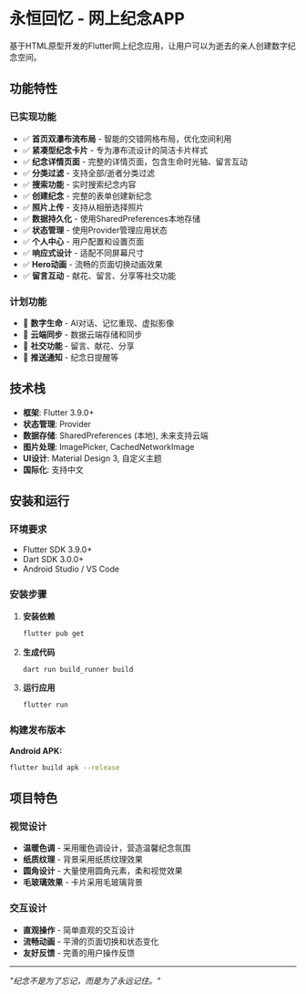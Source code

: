 # 永恒回忆 - 网上纪念APP

基于HTML原型开发的Flutter网上纪念应用，让用户可以为逝去的亲人创建数字纪念空间。

## 功能特性

### 已实现功能
- ✅ **首页双瀑布流布局** - 智能的交错网格布局，优化空间利用
- ✅ **紧凑型纪念卡片** - 专为瀑布流设计的简洁卡片样式
- ✅ **纪念详情页面** - 完整的详情页面，包含生命时光轴、留言互动
- ✅ **分类过滤** - 支持全部/逝者分类过滤
- ✅ **搜索功能** - 实时搜索纪念内容
- ✅ **创建纪念** - 完整的表单创建新纪念
- ✅ **照片上传** - 支持从相册选择照片
- ✅ **数据持久化** - 使用SharedPreferences本地存储
- ✅ **状态管理** - 使用Provider管理应用状态
- ✅ **个人中心** - 用户配置和设置页面
- ✅ **响应式设计** - 适配不同屏幕尺寸
- ✅ **Hero动画** - 流畅的页面切换动画效果
- ✅ **留言互动** - 献花、留言、分享等社交功能

### 计划功能
- 🔄 **数字生命** - AI对话、记忆重现、虚拟影像
- 🔄 **云端同步** - 数据云端存储和同步
- 🔄 **社交功能** - 留言、献花、分享
- 🔄 **推送通知** - 纪念日提醒等

## 技术栈

- **框架**: Flutter 3.9.0+
- **状态管理**: Provider
- **数据存储**: SharedPreferences (本地), 未来支持云端
- **图片处理**: ImagePicker, CachedNetworkImage
- **UI设计**: Material Design 3, 自定义主题
- **国际化**: 支持中文

## 安装和运行

### 环境要求
- Flutter SDK 3.9.0+
- Dart SDK 3.0.0+
- Android Studio / VS Code

### 安装步骤

1. **安装依赖**
   ```bash
   flutter pub get
   ```

2. **生成代码**
   ```bash
   dart run build_runner build
   ```

3. **运行应用**
   ```bash
   flutter run
   ```

### 构建发布版本

**Android APK:**
```bash
flutter build apk --release
```

## 项目特色

### 视觉设计
- **温暖色调** - 采用暖色调设计，营造温馨纪念氛围
- **纸质纹理** - 背景采用纸质纹理效果
- **圆角设计** - 大量使用圆角元素，柔和视觉效果
- **毛玻璃效果** - 卡片采用毛玻璃背景

### 交互设计
- **直观操作** - 简单直观的交互设计
- **流畅动画** - 平滑的页面切换和状态变化
- **友好反馈** - 完善的用户操作反馈

---

*"纪念不是为了忘记，而是为了永远记住。"*
